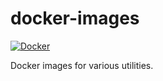 # docker-images

[![Docker](https://img.shields.io/github/workflow/status/dioptra-io/docker-images/Docker?logo=github&label=docker)](https://github.com/dioptra-io/docker-images/actions/workflows/docker.yml)

Docker images for various utilities.
